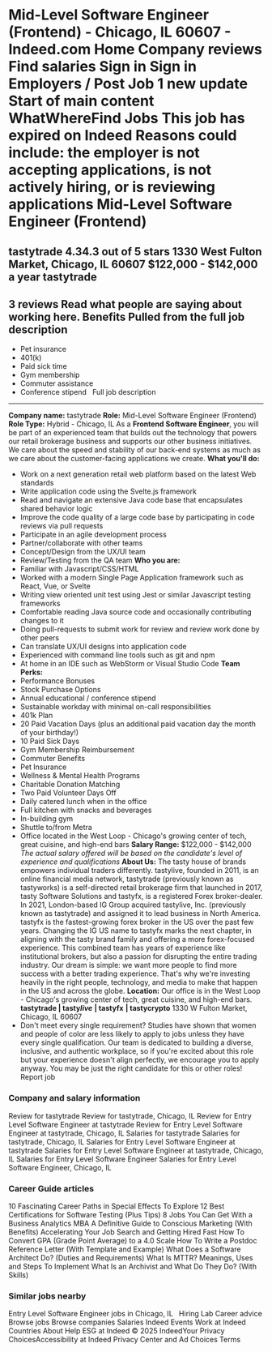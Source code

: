 Mid-Level Software Engineer (Frontend) - Chicago, IL 60607 - Indeed.com
Home
Company reviews
Find salaries
Sign in
Sign in
Employers / Post Job
1 new update
Start of main content
WhatWhereFind Jobs
This job has expired on Indeed
Reasons could include: the employer is not accepting applications, is not actively hiring, or is reviewing applications
Mid-Level Software Engineer (Frontend)
======================================
tastytrade
4.34.3 out of 5 stars
1330 West Fulton Market, Chicago, IL 60607
$122,000 - $142,000 a year
tastytrade
----------
3 reviews
Read what people are saying about working here.
Benefits Pulled from the full job description
---------------------------------------------
* Pet insurance
* 401(k)
* Paid sick time
* Gym membership
* Commuter assistance
* Conference stipend
&nbsp;
Full job description
--------------------
**Company name:** tastytrade
**Role:** Mid-Level Software Engineer (Frontend)
**Role Type:** Hybrid - Chicago, IL
As a **Frontend Software Engineer**, you will be part of an experienced team that builds out the technology that powers our retail brokerage business and supports our other business initiatives. We care about the speed and stability of our back-end systems as much as we care about the customer-facing applications we create.
**What you'll do:**
* Work on a next generation retail web platform based on the latest Web standards
* Write application code using the Svelte.js framework
* Read and navigate an extensive Java code base that encapsulates shared behavior logic
* Improve the code quality of a large code base by participating in code reviews via pull requests
* Participate in an agile development process
* Partner/collaborate with other teams
* Concept/Design from the UX/UI team
* Review/Testing from the QA team
**Who you are:**
* Familiar with Javascript/CSS/HTML
* Worked with a modern Single Page Application framework such as React, Vue, or Svelte
* Writing view oriented unit test using Jest or similar Javascript testing frameworks
* Comfortable reading Java source code and occasionally contributing changes to it
* Doing pull-requests to submit work for review and review work done by other peers
* Can translate UX/UI designs into application code
* Experienced with command line tools such as git and npm
* At home in an IDE such as WebStorm or Visual Studio Code
**Team Perks:**
* Performance Bonuses
* Stock Purchase Options
* Annual educational / conference stipend
* Sustainable workday with minimal on-call responsibilities
* 401k Plan
* 20 Paid Vacation Days (plus an additional paid vacation day the month of your birthday!)
* 10 Paid Sick Days
* Gym Membership Reimbursement
* Commuter Benefits
* Pet Insurance
* Wellness & Mental Health Programs
* Charitable Donation Matching
* Two Paid Volunteer Days Off
* Daily catered lunch when in the office
* Full kitchen with snacks and beverages
* In-building gym
* Shuttle to/from Metra
* Office located in the West Loop - Chicago's growing center of tech, great cuisine, and high-end bars
**Salary Range:** $122,000 - $142,000
*The actual salary offered will be based on the candidate's level of experience and qualifications*
**About Us:**
The tasty house of brands empowers individual traders differently. tastylive, founded in 2011, is an online financial media network, tastytrade (previously known as tastyworks) is a self-directed retail brokerage firm that launched in 2017, tasty Software Solutions and tastyfx, is a registered Forex broker-dealer. In 2021, London-based IG Group acquired tastylive, Inc. (previously known as tastytrade) and assigned it to lead business in North America. tastyfx is the fastest-growing forex broker in the US over the past few years. Changing the IG US name to tastyfx marks the next chapter, in aligning with the tasty brand family and offering a more forex-focused experience. This combined team has years of experience like institutional brokers, but also a passion for disrupting the entire trading industry.
Our dream is simple: we want more people to find more success with a better trading experience. That's why we're investing heavily in the right people, technology, and media to make that happen in the US and across the globe.
**Location:** Our office is in the West Loop - Chicago's growing center of tech, great cuisine, and high-end bars.
**tastytrade | tasty*****live*** **| tastyfx** **| tastycrypto**
1330 W Fulton Market, Chicago, IL 60607
* Don't meet every single requirement? Studies have shown that women and people of color are less likely to apply to jobs unless they have every single qualification. Our team is dedicated to building a diverse, inclusive, and authentic workplace, so if you're excited about this role but your experience doesn't align perfectly, we encourage you to apply anyway. You may be just the right candidate for this or other roles!
&nbsp;
&nbsp;
Report job
### Company and salary information
Review for tastytrade
Review for tastytrade, Chicago, IL
Review for Entry Level Software Engineer at tastytrade
Review for Entry Level Software Engineer at tastytrade, Chicago, IL
Salaries for tastytrade
Salaries for tastytrade, Chicago, IL
Salaries for Entry Level Software Engineer at tastytrade
Salaries for Entry Level Software Engineer at tastytrade, Chicago, IL
Salaries for Entry Level Software Engineer
Salaries for Entry Level Software Engineer, Chicago, IL
&nbsp;
### Career Guide articles
10 Fascinating Career Paths in Special Effects To Explore
12 Best Certifications for Software Testing (Plus Tips)
8 Jobs You Can Get With a Business Analytics MBA
A Definitive Guide to Conscious Marketing (With Benefits)
Accelerating Your Job Search and Getting Hired Fast
How To Convert GPA (Grade Point Average) to a 4.0 Scale
How To Write a Postdoc Reference Letter (With Template and Example)
What Does a Software Architect Do? (Duties and Requirements)
What Is MTTR? Meanings, Uses and Steps To Implement
What Is an Archivist and What Do They Do? (With Skills)
&nbsp;
### Similar jobs nearby
Entry Level Software Engineer jobs in Chicago, IL
&nbsp;
Hiring Lab Career advice Browse jobs Browse companies Salaries Indeed Events Work at Indeed Countries About Help ESG at Indeed
© 2025 IndeedYour Privacy ChoicesAccessibility at Indeed Privacy Center and Ad Choices Terms